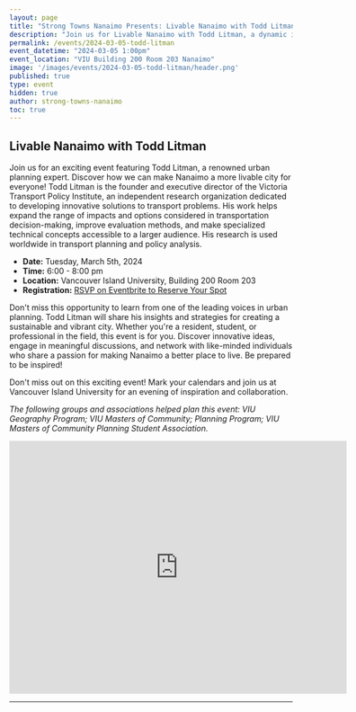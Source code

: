 ```yaml
---
layout: page
title: "Strong Towns Nanaimo Presents: Livable Nanaimo with Todd Litman"
description: "Join us for Livable Nanaimo with Todd Litman, a dynamic in-person event focused on creating a more livable and vibrant community in Nanaimo! <a href=\"https://www.eventbrite.ca/e/strong-towns-nanaimo-presents-livable-nanaimo-with-todd-litman-tickets-823216000217?aff=oddtdtcreator\" target=\"_blank\">RSVP on Eventbrite.</a>" 
permalink: /events/2024-03-05-todd-litman
event_datetime: "2024-03-05 1:00pm"
event_location: "VIU Building 200 Room 203 Nanaimo"
image: '/images/events/2024-03-05-todd-litman/header.png'
published: true
type: event
hidden: true
author: strong-towns-nanaimo
toc: true
---
```


## Livable Nanaimo with Todd Litman

Join us for an exciting event featuring Todd Litman, a renowned urban planning expert. Discover how we can make Nanaimo a more livable city for everyone! Todd Litman is the founder and executive director of the Victoria Transport Policy Institute, an independent research organization dedicated to developing innovative solutions to transport problems. His work helps expand the range of impacts and options considered in transportation decision-making, improve evaluation methods, and make specialized technical concepts accessible to a larger audience. His research is used worldwide in transport planning and policy analysis.

- **Date:** Tuesday, March 5th, 2024
- **Time:** 6:00 - 8:00 pm
- **Location:** Vancouver Island University, Building 200 Room 203
- **Registration:** [RSVP on Eventbrite to Reserve Your Spot](https://www.eventbrite.ca/e/strong-towns-nanaimo-presents-livable-nanaimo-with-todd-litman-tickets-823216000217?aff=oddtdtcreator)

Don't miss this opportunity to learn from one of the leading voices in urban planning. Todd Litman will share his insights and strategies for creating a sustainable and vibrant city. Whether you're a resident, student, or professional in the field, this event is for you. Discover innovative ideas, engage in meaningful discussions, and network with like-minded individuals who share a passion for making Nanaimo a better place to live. Be prepared to be inspired!

Don't miss out on this exciting event! Mark your calendars and join us at Vancouver Island University for an evening of inspiration and collaboration.

_The following groups and associations helped plan this event: VIU Geography Program; VIU Masters of Community; Planning Program; VIU Masters of Community Planning Student Association._

<iframe src="https://www.google.com/maps/embed?pb=!1m18!1m12!1m3!1d5218.52761344713!2d-123.97132817765659!3d49.15760070148034!2m3!1f0!2f0!3f0!3m2!1i1024!2i768!4f13.1!3m3!1m2!1s0x5488a3ed204a06ef%3A0x62f26560f569d288!2sVancouver%20Island%20University!5e0!3m2!1sen!2sca!4v1707101619104!5m2!1sen!2sca" width="600" height="450" style="border:0;" allowfullscreen="" loading="lazy" referrerpolicy="no-referrer-when-downgrade"></iframe>

***